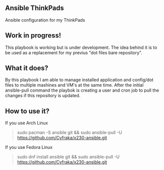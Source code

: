 ## Ansible ThinkPads
Ansible configuration for my ThinkPads 

## Work in progress!
This playbook is working but is under development.
The idea behind it is to be used as a replacement for my previus "dot files bare repository".

## What it does?
By this playbook I am able to manage installed application and config/dot files to multiple mashines and VM's at the same time.
After the initial ansible-pull command the playbok is creating a user and cron job to pull the changes if this repository is updated.

## How to use it?
If you use Arch Linux
> sudo pacman -S ansible git && 
> sudo ansible-pull -U https://github.com/Cyfraka/x230-ansible.git

If you use Fedora Linux 
> sudo dnf install ansible git && 
> sudo ansible-pull -U https://github.com/Cyfraka/x230-ansible.git
